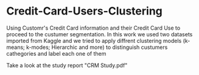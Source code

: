 # Credit-Card-Users-Clustering

Using Customr's Credit Card information and their Credit Card Use to proceed to the custumer segmentation. In this work we used two datasets imported from Kaggle and we tried to apply diffrent clustering models (k-means; k-modes; Hierarchic and more) to distinguish custumers cathegories and label each one of them

Take a look at the study report "CRM Study.pdf"
